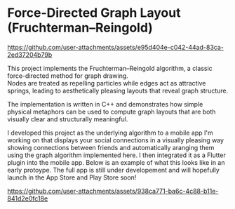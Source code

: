 # Force-Directed Graph Layout (Fruchterman–Reingold)

https://github.com/user-attachments/assets/e95d404e-c042-44ad-83ca-2ed37204b79b

This project implements the Fruchterman–Reingold algorithm, a classic force-directed method for graph drawing.  
Nodes are treated as repelling particles while edges act as attractive springs, leading to aesthetically pleasing layouts that reveal graph structure.  

The implementation is written in C++ and demonstrates how simple physical metaphors can be used to compute graph layouts that are both visually clear and structurally meaningful.

I developed this project as the underlying algorithm to a mobile app I'm working on that displays your social connections in a visually pleasing way showing connections between friends and automatically aranging them using the graph algorithm implemented here. I then integrated it as a Flutter plugin into the mobile app. Below is an example of what this looks like in an early protoype. The full app is still under developement and will hopefully launch in the App Store and Play Store soon! 

https://github.com/user-attachments/assets/938ca771-ba6c-4c88-b11e-841d2e0fc18e


